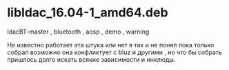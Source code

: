 # libldac_16.04-1_amd64.deb
ldacBT-master , bluetooth , aosp , demo , warning

Не известно работает эта штука или нет я так и не понял пока только собрал возможно она конфликтует с bluz и другими 
, но что бы собрать пришлось долго искать всякие зависимости и инклюды.
